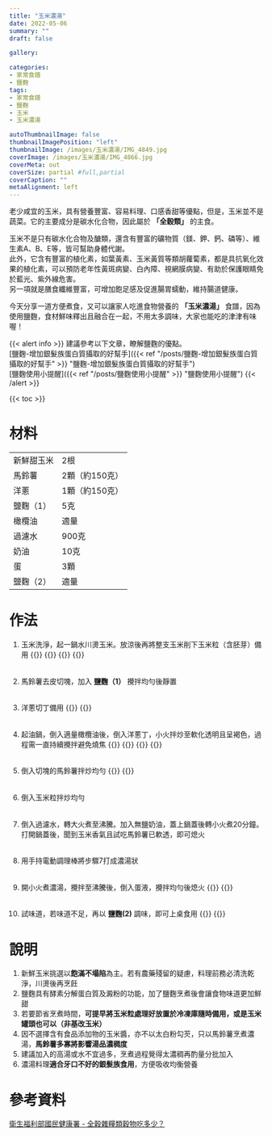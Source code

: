 ```yaml
---
title: "玉米濃湯"
date: 2022-05-06
summary: ""
draft: false

gallery: 

categories:
- 家常食譜
- 鹽麴
tags:
- 家常食譜
- 鹽麴
- 玉米
- 玉米濃湯

autoThumbnailImage: false
thumbnailImagePosition: "left"
thumbnailImage: /images/玉米濃湯/IMG_4849.jpg
coverImage: /images/玉米濃湯/IMG_4866.jpg
coverMeta: out
coverSize: partial #full,partial
coverCaption: ""
metaAlignment: left
---
```

老少咸宜的玉米，具有營養豐富、容易料理、口感香甜等優點，但是，玉米並不是蔬菜。它的主要成分是碳水化合物，因此屬於 **「全穀類」** 的主食。
<!--more-->
玉米不是只有碳水化合物及醣類，還含有豐富的礦物質（鎂、鉀、鈣、磷等）、維生素A、B、E等，皆可幫助身體代謝。\
此外，它含有豐富的植化素，如葉黃素、玉米黃質等類胡蘿蔔素，都是具抗氧化效果的植化素，可以預防老年性黃斑病變、白內障、視網膜病變、有助於保護眼睛免於藍光、紫外線危害。\
另一項就是膳食纖維豐富，可增加飽足感及促進腸胃蠕動，維持腸道健康。

今天分享一道方便煮食，又可以讓家人吃進食物營養的 **「玉米濃湯」** 食譜，因為使用鹽麴，食材鮮味釋出且融合在一起，不用太多調味，大家也能吃的津津有味喔！

{{< alert info >}}
建議參考以下文章，瞭解鹽麴的優點。\
[鹽麴-增加銀髮族蛋白質攝取的好幫手]({{< ref "/posts/鹽麴-增加銀髮族蛋白質攝取的好幫手" >}} "鹽麴-增加銀髮族蛋白質攝取的好幫手")\
[鹽麴使用小提醒]({{< ref "/posts/鹽麴使用小提醒" >}} "鹽麴使用小提醒")
{{< /alert >}}

{{< toc >}}

# 材料
|||
|:--|:--|
|新鮮甜玉米|2根|
|馬鈴薯|2顆（約150克）|
|洋蔥|1顆（約150克）|
|鹽麴（1）|5克|
|橄欖油|適量|
|過濾水|900克|
|奶油|10克|
|蛋|3顆|
|鹽麴（2）|適量|

# 作法
1. 玉米洗淨，起一鍋水川燙玉米。放涼後再將整支玉米削下玉米粒（含胚芽）備用
{{<image classes="clear">}}
{{<image classes="nocaption fancybox fig-50" thumbnail-width="99%" thumbnail-height="99%" src="/images/玉米濃湯/IMG_4827.jpg" title="" >}}
{{<image classes="nocaption fancybox fig-50" thumbnail-width="99%" thumbnail-height="99%" src="/images/玉米濃湯/IMG_4836.jpg" title="" >}}
{{<image classes="clear">}}
######
2. 馬鈴薯去皮切塊，加入 **鹽麴（1）** 攪拌均勻後靜置
######
3. 洋蔥切丁備用
{{<image classes="nocaption fancybox fig-100" thumbnail-width="50%" thumbnail-height="50%" src="/images/玉米濃湯/IMG_4828.jpg" title="" >}}
{{<image classes="clear">}}
######
4. 起油鍋，倒入適量橄欖油後，倒入洋蔥丁，小火拌炒至軟化透明且呈褐色，過程需一直持續攪拌避免燒焦
{{<image classes="clear">}}
{{<image classes="nocaption fancybox fig-50" thumbnail-width="99%" thumbnail-height="99%" src="/images/玉米濃湯/IMG_4830.jpg" title="" >}}
{{<image classes="nocaption fancybox fig-50" thumbnail-width="99%" thumbnail-height="99%" src="/images/玉米濃湯/IMG_4833.jpg" title="" >}}
{{<image classes="clear">}}
######
5. 倒入切塊的馬鈴薯拌炒均勻
{{<image classes="nocaption fancybox fig-100" thumbnail-width="50%" thumbnail-height="50%" src="/images/玉米濃湯/IMG_4837.jpg" title="" >}}
{{<image classes="clear">}}
######
6. 倒入玉米粒拌炒均勻
######
7. 倒入過濾水，轉大火煮至沸騰。加入無鹽奶油，蓋上鍋蓋後轉小火煮20分鐘。打開鍋蓋後，聞到玉米香氣且試吃馬鈴薯已軟透，即可熄火
######
8. 用手持電動調理棒將步驟7打成濃湯狀
######
9. 開小火煮濃湯，攪拌至沸騰後，倒入蛋液，攪拌均勻後熄火
{{<image classes="nocaption fancybox fig-100" thumbnail-width="50%" thumbnail-height="50%" src="/images/玉米濃湯/IMG_4849.jpg" title="" >}}
{{<image classes="clear">}}
######
10. 試味道，若味道不足，再以 **鹽麴(2)** 調味，即可上桌食用
{{<image classes="nocaption fancybox fig-100" thumbnail-width="50%" thumbnail-height="50%" src="/images/玉米濃湯/IMG_4862.jpg" title="" >}}
{{<image classes="clear">}}

# 說明
1. 新鮮玉米挑選以**飽滿不塌陷**為主。若有農藥殘留的疑慮，料理前務必清洗乾淨，川燙後再烹飪
2. 鹽麴具有酵素分解蛋白質及澱粉的功能，加了鹽麴烹煮後會讓食物味道更加鮮甜
3. 若要節省烹煮時間，**可提早將玉米粒處理好放置於冷凍庫隨時備用，或是玉米罐頭也可以（非基改玉米）**
4. 因不選擇含有食品添加物的玉米醬，亦不以太白粉勾芡，只以馬鈴薯烹煮濃湯，**馬鈴薯多寡將影響湯品濃稠度**
5. 建議加入的高湯或水不宜過多，烹煮過程覺得太濃稠再酌量分批加入
6. 濃湯料理**適合牙口不好的銀髮族食用**，方便吸收均衡營養

# 參考資料
[衛生福利部國民健康署 - 全穀雜糧類穀物吃多少？](https://www.hpa.gov.tw/Pages/Detail.aspx?nodeid=4561&pid=15321)




 
 

 
